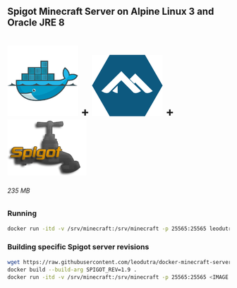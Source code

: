 ## Spigot Minecraft Server on Alpine Linux 3 and Oracle JRE 8

# ![Docker logo][docker-logo] + ![Alpine Linux logo][alpine-logo] + ![Spigot logo][spigot-logo]

###### 235 MB

### Running  
```sh
docker run -itd -v /srv/minecraft:/srv/minecraft -p 25565:25565 leodutra/docker-minecraft-server
```

### Building specific Spigot server revisions
```sh
wget https://raw.githubusercontent.com/leodutra/docker-minecraft-server/master/Dockerfile
docker build --build-arg SPIGOT_REV=1.9 .
docker run -itd -v /srv/minecraft:/srv/minecraft -p 25565:25565 <IMAGE ID> 
```

[docker-logo]: https://raw.githubusercontent.com/leodutra/docker-minecraft-server/master/imgs/docker-logo.png "Made with Docker"
[alpine-logo]: https://raw.githubusercontent.com/leodutra/docker-minecraft-server/master/imgs/alpine-logo.png "Made with Alpine Linux" 
[spigot-logo]: https://raw.githubusercontent.com/leodutra/docker-minecraft-server/master/imgs/spigot-logo.png "Made with Spigot Minecraft Server"
